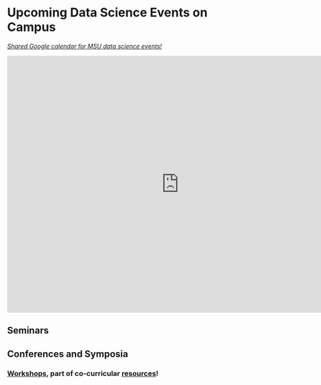 # Upcoming Data Science Events on Campus
[_Shared Google calendar for MSU data science events!_](https://calendar.google.com/calendar/b/1?cid=bXN1LmVkdV9mcHFyNDhwcWpoNDQ3b2MzNWYxMzJuM2YwOEBncm91cC5jYWxlbmRhci5nb29nbGUuY29t)

<iframe src="https://calendar.google.com/calendar/embed?src=msu.edu_fpqr48pqjh447oc35f132n3f08%40group.calendar.google.com&ctz=America%2FDetroit" style="border: 0" width="800" height="600" frameborder="0" scrolling="no"></iframe>


## Seminars

## Conferences and Symposia

### [Workshops](https://github.com/jananiravi/datascience-msu/tree/master/resources/), part of co-curricular [resources](https://github.com/jananiravi/datascience-msu/tree/master/resources/)!
